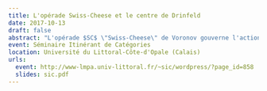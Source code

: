 ```yaml
---
title: L'opérade Swiss-Cheese et le centre de Drinfeld
date: 2017-10-13
draft: false
abstract: "L'opérade $SC$ \"Swiss-Cheese\" de Voronov gouverne l'action d'une algèbre $D_2$ sur une algèbre $D_1$, où $D_n$ est l'opérade des petits $n$-disques. Dans cet exposé, j'expliquerai comment obtenir une opérade faiblement équivalente au groupoïde fondamental de $SC$ : un premier modèle en groupoïdes qui fait intervenir le centre de Drinfeld des catégories monoïdales, et un second modèle rationel qui utilise un associateur de Drinfeld. On comparera ce second modèle à l'opérade déduite de l'homologie $H(SC)$, la différence étant expliquée par la non-formalité de $SC$."
event: Séminaire Itinérant de Catégories
location: Université du Littoral-Côte-d'Opale (Calais)
urls:
  event: http://www-lmpa.univ-littoral.fr/~sic/wordpress/?page_id=858
  slides: sic.pdf
---
```

